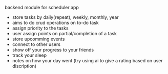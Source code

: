 backend module for scheduler app
- store tasks by daily(repeat), weekly, monthly, year
- aims to do crud operations on to-do task
- assign priority to the tasks
- user assign points on partial/completion of a task
- store upcomming events
- connect to other users
- show off your progress to your friends 
- track your sleep
- notes on how your day went (try using ai to give a rating based on user discription)
